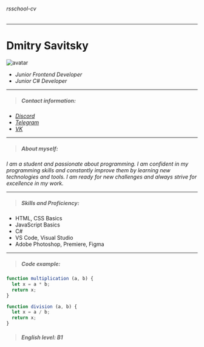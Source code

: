   ###### rsschool-cv
********* 
# Dmitry Savitsky

![avatar](https://sun9-25.userapi.com/impg/ViITHFzr2HD2kofiL9nppzjvNkJ2jpNFbBuZTQ/J1IQIlywspg.jpg?size=900x900&quality=96&sign=e0c2f3bd44ee689ea55256e85f55fdcb&type=album)

* *Junior Frontend Developer*
* *Junior C#  Developer*
********** 
> ##### Contact information:
* [*Discord*](https://discord.gg/kQe9WnwC "что происходит#2300")
* [*Telegram*](https://t.me/wwwwww2222222 "@wwwwww2222222")
* [*VK*](https://vk.com/id679809661 "Дмитрий Савицкий")

*********
> ##### About myself:
*I am a student and passionate about programming. I am confident in my programming skills and constantly improve them by learning new technologies and tools. I am ready for new challenges and always strive for excellence in my work.*
*********
> ##### Skills and Proficiency:
* HTML, CSS Basics
* JavaScript Basics
* C#
* VS Code, Visual Studio
* Adobe Photoshop, Premiere, Figma
*********
> ##### Code example:
```javascript
function multiplication (a, b) {
  let x = a * b;
  return x;
}
```
```javascript
function division (a, b) {
  let x = a / b;
  return x;
}
```
> ##### English level: B1
